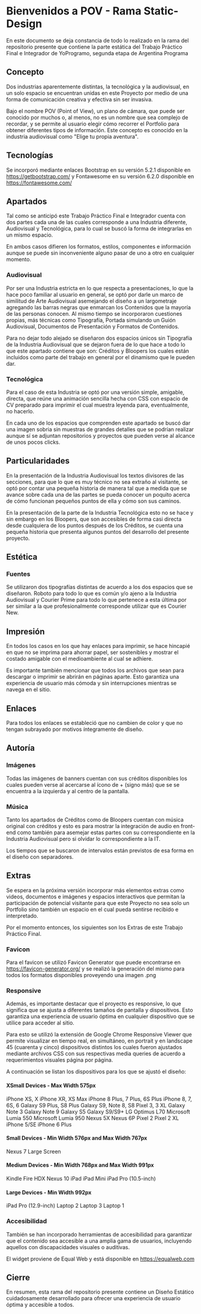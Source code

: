 # Bienvenidos a POV - Rama Static-Design

En este documento se deja constancia de todo lo realizado en la rama del repositorio presente que contiene la parte estática del Trabajo Práctico Final e Integrador de YoProgramo, segunda etapa de Argentina Programa


## Concepto

Dos industrias aparentemente distintas, la tecnológica y la audiovisual, en un solo espacio se encuentran unidas en este Proyecto por medio de una forma de comunicación creativa y efectiva sin ser invasiva.

Bajo el nombre POV (Point of View), un plano de cámara, que puede ser conocido por muchos o, al menos, no es un nombre que sea complejo de recordar, y se permite al usuario elegir cómo recorrer el Portfolio para obtener diferentes tipos de información. Este concepto es conocido en la industria audiovisual como "Elige tu propia aventura".


## Tecnologías

Se incorporó mediante enlaces Bootstrap en su versión 5.2.1 disponible en https://getbootstrap.com/ y Fontawesome en su versión 6.2.0 disponible en https://fontawesome.com/


## Apartados

Tal como se anticipó este Trabajo Práctico Final e Integrador cuenta con dos partes cada una de las cuales corresponde a una Industria diferente, Audiovisual y Tecnológica, para lo cual se buscó la forma de integrarlas en un mismo espacio.

En ambos casos difieren los formatos, estilos, componentes e información aunque se puede sin inconveniente alguno pasar de uno a otro en cualquier momento.


### Audiovisual

Por ser una Industria estricta en lo que respecta a presentaciones, lo que la hace poco familiar al usuario en general, se optó por darle un marco de similitud de Arte Audiovisual asemejando el diseño a un largometraje agregando las barras negras que enmarcan los Contenidos que la mayoría de las personas conocen. Al mismo tiempo se incorporaron cuestiones propias, más técnicas como Tipografía, Portada simulando un Guión Audiovisual, Documentos de Presentación y Formatos de Contenidos. 

Para no dejar todo alejado se diseñaron dos espacios únicos sin Tipografía de la Industria Audiovisual que se dejaron fuera de lo que hace a todo lo que este apartado contiene que son: Créditos y Bloopers los cuales están incluidos como parte del trabajo en general por el dinamismo que le pueden dar.


### Tecnológica

Para el caso de esta Industria se optó por una versión simple, amigable, directa, que reúne una animación sencilla hecha con CSS con espacio de CV preparado para imprimir el cual muestra leyenda para, eventualmente, no hacerlo.

En cada uno de los espacios que comprenden este apartado se buscó dar una imagen sobria sin muestras de grandes detalles que se podrían realizar aunque sí se adjuntan repositorios y proyectos que pueden verse al alcance de unos pocos clicks.


## Particularidades

En la presentación de la Industria Audiovisual los textos divisores de las secciones, para que lo que es muy técnico no sea extraño al visitante, se optó por contar una pequeña historia de manera tal que a medida que se avance sobre cada una de las partes se pueda conocer un poquito acerca de cómo funcionan pequeños puntos de ella y cómo son sus caminos.

En la presentación de la parte de la Industria Tecnológica esto no se hace y sin embargo en los Bloopers, que son accesibles de forma casi directa desde cualquiera de los puntos después de los Créditos, se cuenta una pequeña historia que presenta algunos puntos del desarrollo del presente proyecto.


## Estética


### Fuentes

Se utilizaron dos tipografías distintas de acuerdo a los dos espacios que se diseñaron. Roboto para todo lo que es común y/o ajeno a la Industria Audiovisual y Courier Prime para todo lo que pertenece a esta última por ser similar a la que profesionalmente corresponde utilizar que es Courier New.


## Impresión

En todos los casos en los que hay enlaces para imprimir, se hace hincapié en que no se imprima para ahorrar papel, ser sostenibles y mostrar el costado amigable con el medioambiente al cual se adhiere.

Es importante también mencionar que todos los archivos que sean para descargar o imprimir se abrirán en páginas aparte. Esto garantiza una experiencia de usuario más cómoda y sin interrupciones mientras se navega en el sitio.


## Enlaces

Para todos los enlaces se estableció que no cambien de color y que no tengan subrayado por motivos íntegramente de diseño.


## Autoría

### Imágenes

Todas las imágenes de banners cuentan con sus créditos disponibles los cuales pueden verse al acercarse al ícono de + (signo más) que se se encuentra a la izquierda y al centro de la pantalla.


### Música

Tanto los apartados de Créditos como de Bloopers cuentan con música original con créditos y esto es para mostrar la integración de audio en front-end como también para asemejar estas partes con su correspondiente en la Industria Audiovisual pero si olvidar lo correspondiente a la IT. 

Los tiempos que se buscaron de intervalos están previstos de esa forma en el diseño con separadores.


## Extras

Se espera en la próxima versión incorporar más elementos extras como videos, documentos e imágenes y espacios interactivos que permitan la participación de potencial visitante para que este Proyecto no sea solo un Portfolio sino también un espacio en el cual pueda sentirse recibido e interpretado.

Por el momento entonces, los siguientes son los Extras de este Trabajo Práctico Final.


### Favicon

Para el favicon se utilizó Favicon Generator que puede encontrarse en https://favicon-generator.org/ y se realizó la generación del mismo para todos los formatos disponibles proveyendo una imagen .png


### Responsive

Además, es importante destacar que el proyecto es responsive, lo que significa que se ajusta a diferentes tamaños de pantalla y dispositivos. Esto garantiza una experiencia de usuario óptima en cualquier dispositivo que se utilice para acceder al sitio.

Para esto se utilizó la extensión de Google Chrome Responsive Viewer que permite visualizar en tiempo real, en simultáneo, en portrait y en landscape 45 (cuarenta y cinco) dispositivos distintos los cuales fueron ajustados mediante archivos CSS con sus respectivas media queries de acuerdo a requerimientos visuales página por página. 

A continuación se listan los dispositivos para los que se ajustó el diseño:

#### XSmall Devices - Max Width 575px

iPhone XS, X
iPhone XR, XS Max
iPhone 8 Plus, 7 Plus, 6S Plus
iPhone 8, 7, 6S, 6
Galaxy S9 Plus, S8 Plus
Galaxy S9, Note 8, S8
Pixel 3, 3 XL
Galaxy Note 3
Galaxy Note 9
Galaxy S5
Galaxy S9/S9+
LG Optimus L70
Microsoft Lumia 550
Microsoft Lumia 950
Nexus 5X
Nexus 6P
Pixel 2
Pixel 2 XL
iPhone 5/SE
iPhone 6 Plus

#### Small Devices - Min Width 576px and Max Width 767px

Nexus 7
Large Screen

#### Medium Devices - Min Width 768px and Max Width 991px

Kindle Fire HDX
Nexus 10
iPad
iPad Mini
iPad Pro (10.5-inch)

#### Large Devices - Min Width 992px

iPad Pro (12.9-inch)
Laptop 2
Laptop 3
Laptop 1


### Accesibilidad

También se han incorporado herramientas de accesibilidad para garantizar que el contenido sea accesible a una amplia gama de usuarios, incluyendo aquellos con discapacidades visuales o auditivas.

El widget proviene de Equal Web y está disponible en https://equalweb.com


## Cierre

En resumen, esta rama del repositorio presente contiene un Diseño Estático cuidadosamente desarrollado para ofrecer una experiencia de usuario óptima y accesible a todos.
